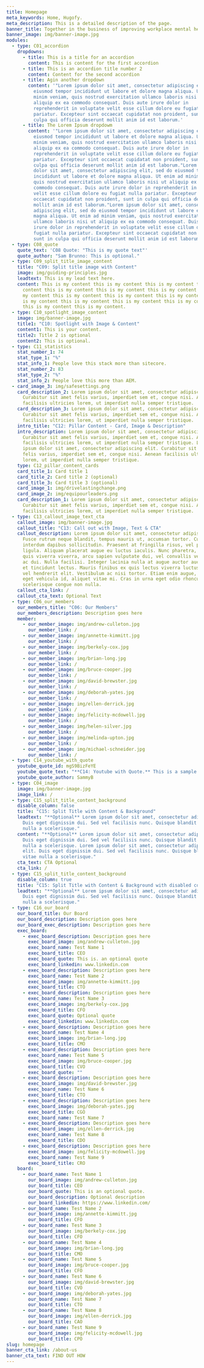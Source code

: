 ```yaml
---
title: Homepage
meta_keywords: Home, Hugofy.
meta_description: This is a detailed description of the page.
banner_title: Together in the business of improving workplace mental health
banner_image: img/banner-image.jpg
modules:
  - type: C01_accordion
    dropdowns:
      - title: This is a title for an accordion
        content: This is content for the first accordion
      - title: This is an accordion title number 2
        content: Content for the second accordion
      - title: Agin another dropdown
        content: '"Lorem ipsum dolor sit amet, consectetur adipiscing elit, sed do
          eiusmod tempor incididunt ut labore et dolore magna aliqua. Ut enim ad
          minim veniam, quis nostrud exercitation ullamco laboris nisi ut
          aliquip ex ea commodo consequat. Duis aute irure dolor in
          reprehenderit in voluptate velit esse cillum dolore eu fugiat nulla
          pariatur. Excepteur sint occaecat cupidatat non proident, sunt in
          culpa qui officia deserunt mollit anim id est laborum.'
      - title: The Lorem Ipsum dropdowm
        content: '"Lorem ipsum dolor sit amet, consectetur adipiscing elit, sed do
          eiusmod tempor incididunt ut labore et dolore magna aliqua. Ut enim ad
          minim veniam, quis nostrud exercitation ullamco laboris nisi ut
          aliquip ex ea commodo consequat. Duis aute irure dolor in
          reprehenderit in voluptate velit esse cillum dolore eu fugiat nulla
          pariatur. Excepteur sint occaecat cupidatat non proident, sunt in
          culpa qui officia deserunt mollit anim id est laborum."Lorem ipsum
          dolor sit amet, consectetur adipiscing elit, sed do eiusmod tempor
          incididunt ut labore et dolore magna aliqua. Ut enim ad minim veniam,
          quis nostrud exercitation ullamco laboris nisi ut aliquip ex ea
          commodo consequat. Duis aute irure dolor in reprehenderit in voluptate
          velit esse cillum dolore eu fugiat nulla pariatur. Excepteur sint
          occaecat cupidatat non proident, sunt in culpa qui officia deserunt
          mollit anim id est laborum."Lorem ipsum dolor sit amet, consectetur
          adipiscing elit, sed do eiusmod tempor incididunt ut labore et dolore
          magna aliqua. Ut enim ad minim veniam, quis nostrud exercitation
          ullamco laboris nisi ut aliquip ex ea commodo consequat. Duis aute
          irure dolor in reprehenderit in voluptate velit esse cillum dolore eu
          fugiat nulla pariatur. Excepteur sint occaecat cupidatat non proident,
          sunt in culpa qui officia deserunt mollit anim id est laborum.'
  - type: C08_quote
    quote_text: 'C08 Quote: "This is my quote text"'
    quote_author: "Sam Brunno: This is optional."
  - type: C09_split_title_image_content
    title: "C09: Split title image with Content"
    image: img/guiding-principles.jpg
    leadtext: This is my lead text here.
    content: This is my content this is my content this is my content this is my
      content this is my content this is my content this is my content this is
      my content this is my content this is my content this is my content this
      is my content this is my content this is my content this is my content
      this is my content this is my content.
  - type: C10_spotlight_image_content
    image: img/banner-image.jpg
    title1: "C10: Spotlight with Image & Content"
    content1: This is your content.
    title2: Title 2 is optional
    content2: This is optional.
  - type: C11_statistics
    stat_number_1: 74
    stat_type_1: "%"
    stat_info_1: People love this stack more than sitecore.
    stat_number_2: 83
    stat_type_2: "%"
    stat_info_2: People love this more than AEM.
  - card_image_3: img/safesettings.png
    card_description_2: Lorem ipsum dolor sit amet, consectetur adipiscing elit.
      Curabitur sit amet felis varius, imperdiet sem et, congue nisi. Aenean
      facilisis ultricies lorem, ut imperdiet nulla semper tristique.
    card_description_3: Lorem ipsum dolor sit amet, consectetur adipiscing elit.
      Curabitur sit amet felis varius, imperdiet sem et, congue nisi. Aenean
      facilisis ultricies lorem, ut imperdiet nulla semper tristique.
    intro_title: "C12: Pillar Content - Card, Image & Description"
    intro_description: Lorem ipsum dolor sit amet, consectetur adipiscing elit.
      Curabitur sit amet felis varius, imperdiet sem et, congue nisi. Aenean
      facilisis ultricies lorem, ut imperdiet nulla semper tristique. Lorem
      ipsum dolor sit amet, consectetur adipiscing elit. Curabitur sit amet
      felis varius, imperdiet sem et, congue nisi. Aenean facilisis ultricies
      lorem, ut imperdiet nulla semper tristique.
    type: C12_pillar_content_cards
    card_title_1: Card title 1
    card_title_2: Card title 2 (optional)
    card_title_3: Card title 3 (optional)
    card_image_1: img/drivelastingchange.png
    card_image_2: img/equipourleaders.png
    card_description_1: Lorem ipsum dolor sit amet, consectetur adipiscing elit.
      Curabitur sit amet felis varius, imperdiet sem et, congue nisi. Aenean
      facilisis ultricies lorem, ut imperdiet nulla semper tristique.
  - type: C13_callout_image_text_cta
    callout_image: img/banner-image.jpg
    callout_title: "C13: Call out with Image, Text & CTA"
    callout_description: Lorem ipsum dolor sit amet, consectetur adipiscing elit.
      Fusce rutrum neque blandit, tempus mauris ut, accumsan tortor. Curabitur
      interdum dapibus sollicitudin. Praesent at fringilla risus, vel pharetra
      ligula. Aliquam placerat augue eu luctus iaculis. Nunc pharetra, libero
      quis viverra viverra, arcu sapien vulputate dui, vel convallis velit purus
      ac dui. Nulla facilisi. Integer lacinia nulla at augue auctor auctor. Cras
      et tincidunt lectus. Mauris finibus ex quis lectus viverra luctus. Fusce
      vel hendrerit elit. Vestibulum ac nisi tortor. Etiam enim augue, porttitor
      eget vehicula id, aliquet vitae mi. Cras in urna eget odio rhoncus
      scelerisque congue non nulla.
    callout_cta_link: /
    callout_cta_text: Optional Text
  - type: C06_our_members
    our_members_title: "C06: Our Members"
    our_members_description: Description goes here
    member:
      - our_member_image: img/andrew-culleton.jpg
        our_member_link: /
      - our_member_image: img/annette-kimmitt.jpg
        our_member_link: /
      - our_member_image: img/berkely-cox.jpg
        our_member_link: /
      - our_member_image: img/brian-long.jpg
        our_member_link: /
      - our_member_image: img/bruce-cooper.jpg
        our_member_link: /
      - our_member_image: img/david-brewster.jpg
        our_member_link: /
      - our_member_image: img/deborah-yates.jpg
        our_member_link: /
      - our_member_image: img/ellen-derrick.jpg
        our_member_link: /
      - our_member_image: img/felicity-mcdowell.jpg
        our_member_link: /
      - our_member_image: img/helen-silver.jpg
        our_member_link: /
      - our_member_image: img/melinda-upton.jpg
        our_member_link: /
      - our_member_image: img/michael-schneider.jpg
        our_member_link: /
  - type: C14_youtube_with_quote
    youtube_quote_id: mgS9BizFeYE
    youtube_quote_text: "**C14: Youtube with Quote.** This is a sample component."
    youtube_quote_author: SammyB
  - type: C04_image
    image: img/banner-image.jpg
    image_link: /
  - type: C15_split_title_content_background
    disable_column: false
    title: "C15: Split Title with Content & Background"
    leadtext: "**Optional** Lorem ipsum dolor sit amet, consectetur adipiscing elit.
      Duis eget dignissim dui. Sed vel facilisis nunc. Quisque blandit vitae
      nulla a scelerisque."
    content: "**Optional** Lorem ipsum dolor sit amet, consectetur adipiscing elit.
      Duis eget dignissim dui. Sed vel facilisis nunc. Quisque blandit vitae
      nulla a scelerisque. Lorem ipsum dolor sit amet, consectetur adipiscing
      elit. Duis eget dignissim dui. Sed vel facilisis nunc. Quisque blandit
      vitae nulla a scelerisque."
    cta_text: CTA Optional
    cta_link: /
  - type: C15_split_title_content_background
    disable_column: true
    title: "C15: Split Title with Content & Background with disabled columns"
    leadtext: "**Optional** Lorem ipsum dolor sit amet, consectetur adipiscing elit.
      Duis eget dignissim dui. Sed vel facilisis nunc. Quisque blandit vitae
      nulla a scelerisque."
  - type: C16_our_board
    our_board_title: Our Board
    our_board_description: Description goes here
    our_board_exec_description: Description goes here
    exec_board:
      - exec_board_description: Description goes here
        exec_board_image: img/andrew-culleton.jpg
        exec_board_name: Test Name 1
        exec_board_title: CEO
        exec_board_quote: This is. an optional quote
        exec_board_linkedin: www.linkedin.com
      - exec_board_description: Description goes here
        exec_board_name: Test Name 2
        exec_board_image: img/annette-kimmitt.jpg
        exec_board_title: CTO
      - exec_board_description: Description goes here
        exec_board_name: Test Name 3
        exec_board_image: img/berkely-cox.jpg
        exec_board_title: CFO
        exec_board_quote: Optional quote
        exec_board_linkedin: www.linkedin.com
      - exec_board_description: Description goes here
        exec_board_name: Test Name 4
        exec_board_image: img/brian-long.jpg
        exec_board_title: CMO
      - exec_board_description: Description goes here
        exec_board_name: Test Name 5
        exec_board_image: img/bruce-cooper.jpg
        exec_board_title: CVO
        exec_board_quote: ""
      - exec_board_description: Description goes here
        exec_board_image: img/david-brewster.jpg
        exec_board_name: Test Name 6
        exec_board_title: CTO
      - exec_board_description: Description goes here
        exec_board_image: img/deborah-yates.jpg
        exec_board_title: CGO
        exec_board_name: Test Name 7
      - exec_board_description: Description goes here
        exec_board_image: img/ellen-derrick.jpg
        exec_board_name: Test Name 8
        exec_board_title: CDO
      - exec_board_description: Description goes here
        exec_board_image: img/felicity-mcdowell.jpg
        exec_board_name: Test Name 9
        exec_board_title: CRO
    board:
      - our_board_name: Test Name 1
        our_board_image: img/andrew-culleton.jpg
        our_board_title: CEO
        our_board_quote: This is an optional quote.
        our_board_description: Optional description
        our_board_linkedin: https://www.linkedin.com/
      - our_board_name: Test Name 2
        our_board_image: img/annette-kimmitt.jpg
        our_board_title: CFO
      - our_board_name: Test Name 3
        our_board_image: img/berkely-cox.jpg
        our_board_title: CFO
      - our_board_name: Test Name 4
        our_board_image: img/brian-long.jpg
        our_board_title: CMO
      - our_board_name: Test Name 5
        our_board_image: img/bruce-cooper.jpg
        our_board_title: CFO
      - our_board_name: Test Name 6
        our_board_image: img/david-brewster.jpg
        our_board_title: CVO
      - our_board_image: img/deborah-yates.jpg
        our_board_name: Test Name 7
        our_board_title: CTO
      - our_board_name: Test Name 8
        our_board_image: img/ellen-derrick.jpg
        our_board_title: CAO
      - our_board_name: Test Name 9
        our_board_image: img/felicity-mcdowell.jpg
        our_board_title: CPO
slug: homepage
banner_cta_link: /about-us
banner_cta_text: FIND OUT HOW
---
```

